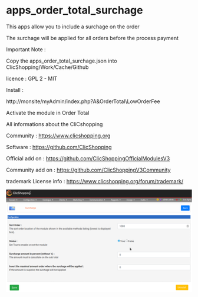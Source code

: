 # apps_order_total_surchage
This apps allow you to include a surchage on the order

The surchage will be applied for all orders before the process payment

Important Note :

Copy the apps_order_total_surchage.json into ClicShopping/Work/Cache/Github

licence  : GPL 2 - MIT

Install :

http://monsite/myAdmin/index.php?A&OrderTotal\LowOrderFee

Activate the module in Order Total

All informations about the CliCshopping

 Community : https://www.clicshopping.org

 Software : https://github.com/ClicShopping

 Official add on : https://github.com/ClicShoppingOfficialModulesV3

 Community add on : https://github.com/ClicShoppingV3Community

 trademark License info : https://www.clicshopping.org/forum/trademark/ 
 
![surchage](https://github.com/ClicShoppingOfficialModulesV3/apps_order_total_surchage/blob/master/ModuleInfosJson/surchage.png)


